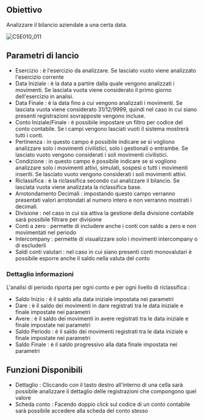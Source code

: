## Obiettivo
Analizzare il bilancio aziendale a una certa data.

![C5E010_011](http://localhost:3000/immagini/MBDOC_SCH-C5E010BPER/C5E010_011.png)
## Parametri di lancio
 * Esercizio :  è l'esercizio da analizzare. Se lasciato vuoto viene analizzato l'esercizio corrente
 * Data Iniziale :  è la data a partire dalla quale vengono analizzati i movimenti. Se lasciata vuota viene considerato il primo giorno dell'esercizio in analisi.
 * Data Finale :   è la data fino a cui vengono analizzati i movimenti. Se lasciata vuota viene considerato 31/12/9999, quindi nel caso in cui siano presenti registrazioni sovrapposte vengono incluse.
 * Conto Iniziale/Finale :  è possibile impostare un filtro per codice del conto contabile. Se i campi vengono lasciati vuoti il sistema mostrerà tutti i conti.
 * Pertinenza :  in questo campo è possibile indicare se si vogliono analizzare solo i movimenti civilistici, solo i gestionali o entrambe. Se lasciato vuoto vengono considerati i soli movimenti civilistici.
 * Condizione :  in questo campo è possibile indicare se si vogliono analizzare solo i movimenti attivi, simulati, sospesi o tutti i movimenti inseriti. Se lasciato vuoto vengono considerati i soli movimenti attivi.
 * Riclassifica :  è la riclassifica secondo cui analizzare il bilancio. Se lasciata vuota viene analizzata la riclassifica base.
 * Arrotondamento Decimali :  impostando questo campo verranno presentati valori arrotondati al numero intero e non verranno mostrati i decimali.
 * Divisione :  nel caso in cui sia attiva la gestione della divisione contabile sarà possibile filtrare per divisione
 * Conti a zero :  permette di includere anche i conti con saldo a zero e non movimentati nel periodo
 * Intercompany :  permette di visualizzare solo i movimenti intercompany o di escluderli
 * Saldi conti valutari :  nel caso in cui siano presenti conti monovalutari è possibile esporre anche il saldo nella valuta del conto


### Dettaglio informazioni
L'analisi di periodo riporta per ogni conto e per ogni livello di riclassifica : 
 * Saldo Inizio :  è il saldo alla data iniziale impostata nei parametri
 * Dare :  è il saldo dei movimenti in dare registrati tra le data iniziale e finale impostate nei parametri
 * Avere :  è il saldo dei movimenti in avere registrati tra le data iniziale e finale impostate nei parametri
 * Saldo Periodo :  è il saldo dei movimenti registrati tra le data iniziale e finale impostate nei parametri
 * Saldo Finale :  è il saldo progressivo alla data finale impostata nei parametri

## Funzioni Disponibili
 * Dettaglio :  Cliccando con il tasto destro all'interno di una cella sarà possibile analizzare il dettaglio delle registrazioni che compongono quel valore
 * Scheda conto :  Facendo doppio click sul codice di un conto contabile sarà possibile accedere alla scheda del conto stesso

